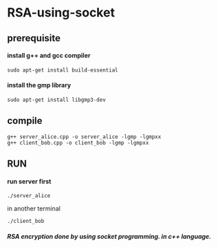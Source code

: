 # RSA-using-socket

<h2>
prerequisite
</h2>
<h4>
install g++ and gcc compiler
</h4>

	sudo apt-get install build-essential

<h4>
install the gmp library
</h4>

	sudo apt-get install libgmp3-dev


<h2>
compile
</h2>
	
	g++ server_alice.cpp -o server_alice -lgmp -lgmpxx
	g++ client_bob.cpp -o client_bob -lgmp -lgmpxx
<h2>
RUN 
</h2>
<h4>
run server first
</h4>

	./server_alice
	
in another terminal

	./client_bob


<h5>
RSA encryption done by using socket programming. in c++ language.
	
</h5>
